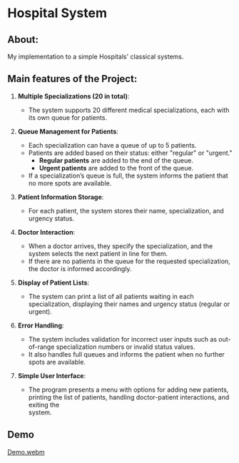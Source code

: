 
# Hospital System
## About:
My implementation to a simple Hospitals' classical systems.

## Main features of the Project:

1. **Multiple Specializations (20 in total)**:
   - The system supports 20 different medical specializations, each with its own queue for patients.

2. **Queue Management for Patients**:
   - Each specialization can have a queue of up to 5 patients.
   - Patients are added based on their status: either "regular" or "urgent."
     - **Regular patients** are added to the end of the queue.
     - **Urgent patients** are added to the front of the queue.
   - If a specialization’s queue is full, the system informs the patient that no more spots are available.

3. **Patient Information Storage**:
   - For each patient, the system stores their name, specialization, and urgency status.

4. **Doctor Interaction**:
   - When a doctor arrives, they specify the specialization, and the system selects the next patient in line for them.
   - If there are no patients in the queue for the requested specialization, the doctor is informed accordingly.

5. **Display of Patient Lists**:
   - The system can print a list of all patients waiting in each specialization, displaying their names and urgency status (regular or urgent).

6. **Error Handling**:
   - The system includes validation for incorrect user inputs such as out-of-range specialization numbers or invalid status values.
   - It also handles full queues and informs the patient when no further spots are available.
7. **Simple User Interface**:
   - The program presents a menu with options for adding new patients, printing the list of patients, handling doctor-patient interactions, and exiting the     
     system.
## Demo
[Demo.webm](https://github.com/user-attachments/assets/3271cceb-8c05-47b9-8e2b-64a3fb78b2f1)







